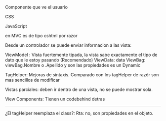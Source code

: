 Componente que ve el usuario

CSS

JavaScript

en MVC es de tipo cshtml por razor

Desde un controlador se puede enviar informacion a las vista:

ViewModel : Vista fuertemente tipada, la vista sabe exactamente el tipo de dato que le estoy pasando (Recomendado)
ViewData: data
ViewBag: viewBag.Nombre o .Apellido y son las propiedades es un Dynamic

TagHelper: Mejoras de sintaxis. Comparado con los tagHelper de razór son mas sencillos de modificar

Vistas parciales: deben ir dentro de una vista, no se puede mostrar sola.

View Components: Tienen un codebehind detras

------------------------------------------------------------------------------------------------------------------------

¿El tagHelper reemplaza el class?: Rta: no, son propiedades en el objeto.